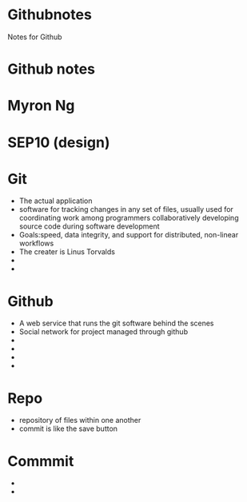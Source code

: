 # Githubnotes
Notes for Github




# Github notes
# Myron Ng 
# SEP10 (design)

<h1>Git</h1>
<ul>
 <li>The actual application</li>
 <li>software for tracking changes in any set of files, usually used for coordinating work among programmers collaboratively developing source code during software development </li>
 <li>Goals:speed, data integrity, and support for distributed, non-linear workflows </li>
 <li>The creater is Linus Torvalds</li>
 <li></li>
 <li></li>
 </ul>
 
 
 
 
 
 
<h1>Github</h1>
<ul>
 <li>A web service that runs the git software behind the scenes</li>
 <li>Social network for project managed through github</li>
 <li></li>
 <li></li>
 <li></li>
 <li></li> 
 </ul>
 
 
 
 
 
 
 
<h1>Repo</h1>
<ul>
 <li>repository of files within one another</li>
 <li>commit is like the save button</li>

  </ul>
 
 
 

<h1>Commmit</h1>
<ul>
 <li></li>
 <li></li>

 </ul>
 
